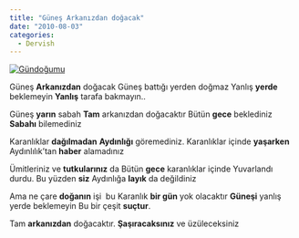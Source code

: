 ```yaml
---
title: "Güneş Arkanızdan doğacak"
date: "2010-08-03"
categories: 
  - Dervish
---
```


[![Gündoğumu](/uploads/2010/08/gun_dogumu.jpg)](/uploads/2010/08/gun_dogumu.jpg "Gündoğumu")

Güneş **Arkanızdan** doğacak Güneş battığı yerden doğmaz Yanlış **yerde** beklemeyin **Yanlış** tarafa bakmayın..

Güneş **yarın** sabah **Tam** arkanızdan doğacaktır Bütün **gece** beklediniz **Sabahı** bilemediniz

Karanlıklar **dağılmadan** **Aydınlığı** göremediniz. Karanlıklar içinde **yaşarken** Aydınlılık’tan **haber** alamadınız

Ümitleriniz ve **tutkularınız** da Bütün **gece** karanlıklar içinde Yuvarlandı durdu. Bu yüzden **siz** Aydınlığa **layık** da değildiniz

Ama ne çare **doğanın** işi  bu Karanlık **bir gün** yok olacaktır **Güneşi** yanlış yerde beklemeyin Bu bir çeşit **suçtur**.

Tam **arkanızdan** doğacaktır. **Şaşıracaksınız** ve üzüleceksiniz
